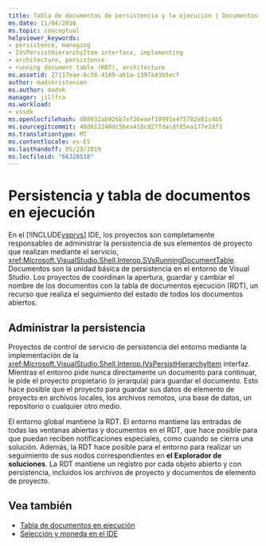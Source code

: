 ```yaml
---
title: Tabla de documentos de persistencia y la ejecución | Documentos de Microsoft
ms.date: 11/04/2016
ms.topic: conceptual
helpviewer_keywords:
- persistence, managing
- IVsPersistHierarchyItem interface, implementing
- architecture, persistence
- running document table (RDT), architecture
ms.assetid: 27117eae-6c58-4189-a61a-1397a43b5ecf
author: madskristensen
ms.author: madsk
manager: jillfra
ms.workload:
- vssdk
ms.openlocfilehash: d80932ab926b7ef26eaef10991e4f5782e81c4b5
ms.sourcegitcommit: 40d612240dc5bea418cd27fdacdf85ea177e2df3
ms.translationtype: MT
ms.contentlocale: es-ES
ms.lasthandoff: 05/29/2019
ms.locfileid: "66328518"
---
```

# <a name="persistence-and-the-running-document-table"></a>Persistencia y tabla de documentos en ejecución
En el [!INCLUDE[vsprvs](../../code-quality/includes/vsprvs_md.md)] IDE, los proyectos son completamente responsables de administrar la persistencia de sus elementos de proyecto que realizan mediante el servicio, <xref:Microsoft.VisualStudio.Shell.Interop.SVsRunningDocumentTable>. Documentos son la unidad básica de persistencia en el entorno de Visual Studio. Los proyectos de coordinan la apertura, guardar y cambiar el nombre de los documentos con la tabla de documentos ejecución (RDT), un recurso que realiza el seguimiento del estado de todos los documentos abiertos.

## <a name="managing-persistence"></a>Administrar la persistencia
 Proyectos de control de servicio de persistencia del entorno mediante la implementación de la <xref:Microsoft.VisualStudio.Shell.Interop.IVsPersistHierarchyItem> interfaz. Mientras el entorno pide nunca directamente un documento para continuar, le pide el proyecto propietario (o jerarquía) para guardar el documento. Esto hace posible que el proyecto para guardar sus datos de elemento de proyecto en archivos locales, los archivos remotos, una base de datos, un repositorio o cualquier otro medio.

 El entorno global mantiene la RDT. El entorno mantiene las entradas de todas las ventanas abiertas y documentos en el RDT, que hace posible para que puedan reciben notificaciones especiales, como cuando se cierra una solución. Además, la RDT hace posible para el entorno para realizar un seguimiento de sus nodos correspondientes en **el Explorador de soluciones**. La RDT mantiene un registro por cada objeto abierto y con persistencia, incluidos los archivos de proyecto y documentos de elemento de proyecto.

## <a name="see-also"></a>Vea también
- [Tabla de documentos en ejecución](../../extensibility/internals/running-document-table.md)
- [Selección y moneda en el IDE](../../extensibility/internals/selection-and-currency-in-the-ide.md)